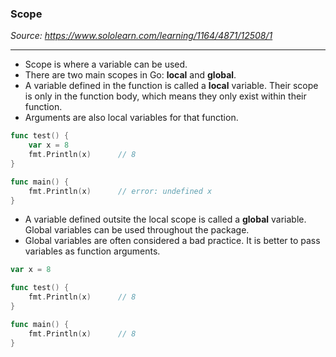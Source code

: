 ### Scope
*Source: https://www.sololearn.com/learning/1164/4871/12508/1*

---
- Scope is where a variable can be used.
- There are two main scopes in Go: **local** and **global**.
- A variable defined in the function is called a **local** variable. Their scope is only in the function body, which means they only exist within their function.
- Arguments are also local variables for that function.
```go
func test() {
    var x = 8
    fmt.Println(x)      // 8
}

func main() {
    fmt.Println(x)      // error: undefined x
}
```

- A variable defined outsite the local scope is called a **global** variable. Global variables can be used throughout the package.
- Global variables are often considered a bad practice. It is better to pass variables as function arguments.
```go
var x = 8

func test() {
    fmt.Println(x)      // 8
}

func main() {
    fmt.Println(x)      // 8
}
```